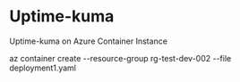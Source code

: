 # Uptime-kuma
Uptime-kuma on Azure Container Instance

az container create --resource-group rg-test-dev-002 --file deployment1.yaml
